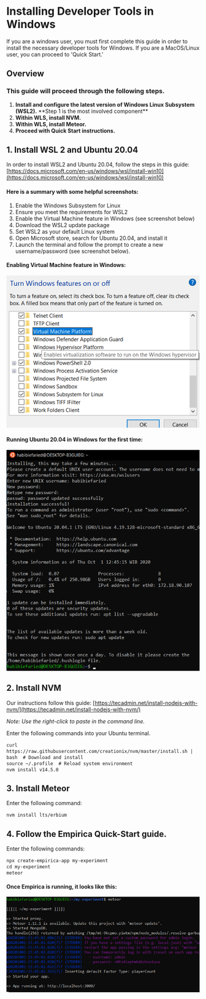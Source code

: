 # Installing Developer Tools in Windows

If you are a windows user, you must first complete this guide in order to install the necessary developer tools for Windows.  If you are a MacOS/Linux user, you can proceed to 'Quick Start.'

## Overview

### This guide will proceed through the following steps.

1. **Install and configure the latest version of Windows Linux Subsystem \(WSL2\).** \*\*Step 1 is the most involved component\*\*
2. **Within WLS, install NVM.**
3. **Within WLS, install Meteor.**
4. **Proceed with Quick Start instructions.**

## 1.  Install WSL 2 and Ubuntu 20.04

In order to install WSL2 and Ubuntu 20.04, follow the steps in this guide:  [https://docs.microsoft.com/en-us/windows/wsl/install-win10](https://docs.microsoft.com/en-us/windows/wsl/install-win10)

#### Here is a summary with some helpful screenshots:

1. Enable the Windows Subsystem for Linux
2. Ensure you meet the requirements for WSL2
3. Enable the Virtual Machine feature in Windows \(see screenshot below\)
4. Download the WSL2 update package
5. Set WSL2 as your default Linux system
6. Open Microsoft store, search for Ubuntu 20.04, and install it 
7. Launch the terminal and follow the prompt to create a new username/password \(see screenshot below\).

#### Enabling Virtual Machine feature in Windows: 

![](../.gitbook/assets/1.png)



#### Running Ubuntu 20.04 in Windows for the first time: 

![](../.gitbook/assets/3.png)

### 

## 2.  Install NVM

Our instructions follow this guide: [https://tecadmin.net/install-nodejs-with-nvm/](https://tecadmin.net/install-nodejs-with-nvm/)

_Note: Use the right-click to paste in the command line._

Enter the following commands into your Ubuntu terminal.

```text
curl https://raw.githubusercontent.com/creationix/nvm/master/install.sh | bash  # Download and install
source ~/.profile  # Reload system environment
nvm install v14.5.0
```

## 3. Install Meteor

Enter the following command:

```text
nvm install lts/erbium
```

## 4. Follow the Empirica Quick-Start guide.

Enter the following commands:

```text
npx create-empirica-app my-experiment
cd my-experiment
meteor
```

#### Once Empirica is running, it looks like this:

![](../.gitbook/assets/6.png)

